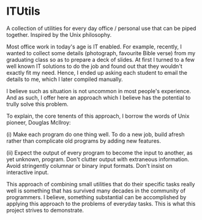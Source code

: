 # ITUtils

A collection of utilities for every day office / personal use that can be piped together. Inspired by the Unix philosophy.

Most office work in today's age is IT enabled. For example, recently, I wanted to collect some details (photograph, favourite Bible verse) from my graduating class so as to prepare a deck of slides. At first I turned to a few well known IT solutions to do the job and found out that they wouldn't exactly fit my need. Hence, I ended up asking each student to email the details to me, which I later compiled manually.

I believe such as situation is not uncommon in most people's experience. And as such, I offer here an approach which I believe has the potential to trully solve this problem.

To explain, the core tenents of this approach, I borrow the words of Unix pioneer, Douglas McIlroy:

(i) Make each program do one thing well. To do a new job, build afresh rather than complicate old programs by adding new features.

(ii) Expect the output of every program to become the input to another, as yet unknown, program. Don't clutter output with extraneous information. Avoid stringently columnar or binary input formats. Don't insist on interactive input.

This approach of combining small utilities that do their specific tasks really well is something that has survived many decades in the community of programmers. I believe, something substantial can be accomplished by applying this approach to the problems of everyday tasks. This is what this project strives to demonstrate.